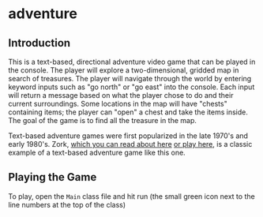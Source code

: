 # adventure

## Introduction

This is a text-based, directional adventure video game that can be played in the console. The player will explore a two-dimensional, gridded map in search of treasures. The player will navigate through the world by entering keyword inputs such as "go north" or "go east" into the console. Each input will return a message based on what the player chose to do and their current surroundings. Some locations in the map will have "chests" containing items; the player can "open" a chest and take the items inside. The goal of the game is to find all the treasure in the map.

Text-based adventure games were first popularized in the late 1970's and early 1980's. Zork, [which you can read about here](https://en.wikipedia.org/wiki/Zork) [or play here](https://classicreload.com/zork-i.html), is a classic example of a text-based adventure game like this one.

## Playing the Game

To play, open the `Main` class file and hit run (the small green icon next to the line numbers at the top of the class)
